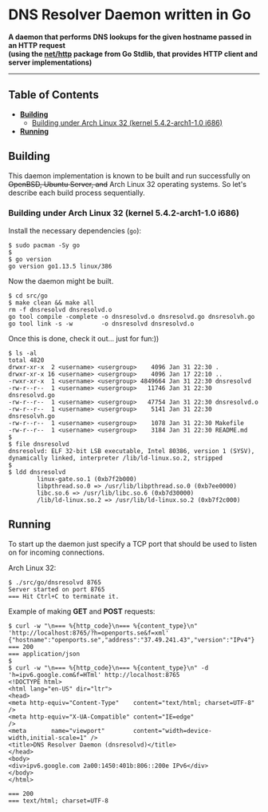 # DNS Resolver Daemon written in Go

**A daemon that performs DNS lookups for the given hostname passed in an HTTP request
<br />(using the [net/http](https://golang.org/pkg/net/http/ "Package http") package from Go Stdlib, that provides HTTP client and server implementations)**

---

## Table of Contents

* **[Building](#building)**
  * [Building under Arch Linux 32 (kernel 5.4.2-arch1-1.0 i686)](#building-under-arch-linux-32-kernel-542-arch1-10-i686)
* **[Running](#running)**

## Building

This daemon implementation is known to be built and run successfully on ~~OpenBSD, Ubuntu Server, and~~ Arch Linux 32 operating systems. So let's describe each build process sequentially.

### Building under Arch Linux 32 (kernel 5.4.2-arch1-1.0 i686)

Install the necessary dependencies (`go`):

```
$ sudo pacman -Sy go
$
$ go version
go version go1.13.5 linux/386
```

Now the daemon might be built.

```
$ cd src/go
$ make clean && make all
rm -f dnsresolvd dnsresolvd.o
go tool compile -complete -o dnsresolvd.o dnsresolvd.go dnsresolvh.go
go tool link -s -w        -o dnsresolvd dnsresolvd.o
```

Once this is done, check it out... just for fun:))

```
$ ls -al
total 4820
drwxr-xr-x  2 <username> <usergroup>    4096 Jan 31 22:30 .
drwxr-xr-x 16 <username> <usergroup>    4096 Jan 17 22:10 ..
-rwxr-xr-x  1 <username> <usergroup> 4849664 Jan 31 22:30 dnsresolvd
-rw-r--r--  1 <username> <usergroup>   11746 Jan 31 22:30 dnsresolvd.go
-rw-r--r--  1 <username> <usergroup>   47754 Jan 31 22:30 dnsresolvd.o
-rw-r--r--  1 <username> <usergroup>    5141 Jan 31 22:30 dnsresolvh.go
-rw-r--r--  1 <username> <usergroup>    1078 Jan 31 22:30 Makefile
-rw-r--r--  1 <username> <usergroup>    3184 Jan 31 22:30 README.md
$
$ file dnsresolvd
dnsresolvd: ELF 32-bit LSB executable, Intel 80386, version 1 (SYSV), dynamically linked, interpreter /lib/ld-linux.so.2, stripped
$
$ ldd dnsresolvd
        linux-gate.so.1 (0xb7f2b000)
        libpthread.so.0 => /usr/lib/libpthread.so.0 (0xb7ee0000)
        libc.so.6 => /usr/lib/libc.so.6 (0xb7d30000)
        /lib/ld-linux.so.2 => /usr/lib/ld-linux.so.2 (0xb7f2c000)
```

## Running

To start up the daemon just specify a TCP port that should be used to listen on for incoming connections.

Arch Linux 32:

```
$ ./src/go/dnsresolvd 8765
Server started on port 8765
=== Hit Ctrl+C to terminate it.
```

Example of making **GET** and **POST** requests:

```
$ curl -w "\n=== %{http_code}\n=== %{content_type}\n" 'http://localhost:8765/?h=openports.se&f=xml'
{"hostname":"openports.se","address":"37.49.241.43","version":"IPv4"}
=== 200
=== application/json
$
$ curl -w "\n=== %{http_code}\n=== %{content_type}\n" -d 'h=ipv6.google.com&f=HTml' http://localhost:8765
<!DOCTYPE html>
<html lang="en-US" dir="ltr">
<head>
<meta http-equiv="Content-Type"    content="text/html; charset=UTF-8"           />
<meta http-equiv="X-UA-Compatible" content="IE=edge"                            />
<meta       name="viewport"        content="width=device-width,initial-scale=1" />
<title>DNS Resolver Daemon (dnsresolvd)</title>
</head>
<body>
<div>ipv6.google.com 2a00:1450:401b:806::200e IPv6</div>
</body>
</html>

=== 200
=== text/html; charset=UTF-8
```
